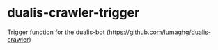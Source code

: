 # dualis-crawler-trigger
Trigger function for the dualis-bot (https://github.com/lumaghg/dualis-crawler)

